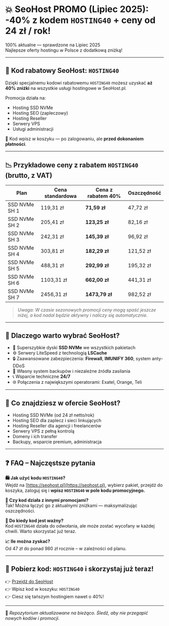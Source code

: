 # 💥 SeoHost PROMO (Lipiec 2025): -40% z kodem `HOSTING40` + ceny od 24 zł / rok!

100% aktualne — sprawdzone na Lipiec 2025  
Najlepsze oferty hostingu w Polsce z dodatkową zniżką!

---

## 🎁 Kod rabatowy SeoHost: `HOSTING40`

Dzięki specjalnemu kodowi rabatowemu `HOSTING40` możesz uzyskać **aż 40% zniżki** na wszystkie usługi hostingowe w SeoHost.pl.

Promocja działa na:
- Hosting SSD NVMe
- Hosting SEO (zapleczowy)
- Hosting Reseller
- Serwery VPS
- Usługi administracji

🛒 Kod wpisz w koszyku — po zalogowaniu, ale **przed dokonaniem płatności**.

---

## 📉 Przykładowe ceny z rabatem `HOSTING40` (brutto, z VAT)

| Plan                  | Cena standardowa | Cena z rabatem 40% | Oszczędność |
|-----------------------|------------------|---------------------|-------------|
| SSD NVMe SH 1         | 119,31 zł        | **71,59 zł**        | 47,72 zł    |
| SSD NVMe SH 2         | 205,41 zł        | **123,25 zł**       | 82,16 zł    |
| SSD NVMe SH 3         | 242,31 zł        | **145,39 zł**       | 96,92 zł    |
| SSD NVMe SH 4         | 303,81 zł        | **182,29 zł**       | 121,52 zł   |
| SSD NVMe SH 5         | 488,31 zł        | **292,99 zł**       | 195,32 zł   |
| SSD NVMe SH 6         | 1103,31 zł       | **662,00 zł**       | 441,31 zł   |
| SSD NVMe SH 7         | 2456,31 zł       | **1473,79 zł**      | 982,52 zł   |

> *Uwaga: W czasie sezonowych promocji ceny mogą spaść jeszcze niżej, a kod nadal będzie aktywny i naliczy się automatycznie.*

---

## 🚀 Dlaczego warto wybrać SeoHost?

- 💾 Superszybkie dyski **SSD NVMe** we wszystkich pakietach
- ⚙️ Serwery LiteSpeed z technologią **LSCache**
- 🔒 Zaawansowane zabezpieczenia: **Firewall**, **IMUNIFY 360**, system anty-DDoS
- 🧰 Własny system backupów i niezależne źródła zasilania
- 📞 Wsparcie techniczne **24/7**
- 🌐 Połączenia z największymi operatorami: Exatel, Orange, Teli

---

## 🧾 Co znajdziesz w ofercie SeoHost?

- Hosting SSD NVMe (od 24 zł netto/rok)
- Hosting SEO dla zaplecz i sieci linkujących
- Hosting Reseller dla agencji i freelancerów
- Serwery VPS z pełną kontrolą
- Domeny i ich transfer
- Backupy, wsparcie premium, administracja

---

## ❓ FAQ – Najczęstsze pytania

**🛍️ Jak użyć kodu `HOSTING40`?**  
Wejdź na [https://seohost.pl](https://seohost.pl), wybierz pakiet, przejdź do koszyka, zaloguj się i **wpisz `HOSTING40` w pole kodu promocyjnego.**

**💸 Czy kod działa z innymi promocjami?**  
Tak! Można łączyć go z aktualnymi zniżkami — maksymalizując oszczędności.

**📆 Do kiedy kod jest ważny?**  
Kod `HOSTING40` działa do odwołania, ale może zostać wycofany w każdej chwili. Warto skorzystać już teraz.

**📈 Ile można zyskać?**  
Od 47 zł do ponad 980 zł rocznie – w zależności od planu.

---

## 🔗 Pobierz kod: `HOSTING40` i skorzystaj już teraz!

👉 [Przejdź do SeoHost](https://seohost.pl)  
👉 Wpisz kod w koszyku: `HOSTING40`  
👉 Ciesz się tańszym hostingiem nawet o 40%!

---

📌 *Repozytorium aktualizowane na bieżąco. Śledź, aby nie przegapić nowych kodów i promocji.*
